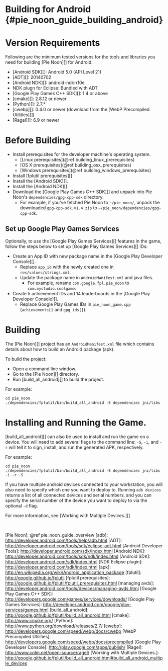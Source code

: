 Building for Android    {#pie_noon_guide_building_android}
====================


# Version Requirements

Following are the minimum tested versions for the tools and libraries you
need for building [Pie Noon][] for Android:

-   [Android SDK][]:  Android 5.0 (API Level 21)
-   [ADT][]: 20140702
-   [Android NDK][]: android-ndk-r10e
-   NDK plugn for Eclipse: Bundled with ADT
-   [Google Play Games C++ SDK][]: 1.4 or above
-   [cmake][]: 2.8.12 or newer
-   [Python][]: 2.7.*
-   [cwebp][]: 0.4.0 or newer (download from the
    [WebP Precompiled Utilities][])
-   [Ragel][]: 6.9 or newer

# Before Building

-   Install prerequisites for the developer machine's operating system.
    -   [Linux prerequisites](@ref building_linux_prerequisites)
    -   [OS X prerequisites](@ref building_osx_prerequisites)
    -   [Windows prerequisites](@ref building_windows_prerequisites)
-   Install [fplutil prerequisites][]
-   Install the [Android SDK][].
-   Install the [Android NDK][].
-   Download the [Google Play Games C++ SDK][] and unpack into Pie Noon's
    `dependencies/gpg-cpp-sdk` directory.
    -   For example, if you've fetched Pie Noon to `~/pie_noon/`, unpack
        the downloaded `gpg-cpp-sdk.v1.4.zip` to
        `~/pie_noon/dependencies/gpg-cpp-sdk`.

## Set up Google Play Games Services

Optionally, to use the [Google Play Games Services][] features in the game,
follow the steps below to set up [Google Play Games Services][] IDs:

-   Create an App ID with new package name in the
    [Google Play Developer Console][].
    -   Replace `app_id` with the newly created one in
        `res/values/strings.xml`.
    -   Update the package name in `AndroidManifest.xml` and java files.
        - For example, rename `com.google.fpl.pie_noon` to
          `com.mystudio.coolgame`.
-   Create 5 achievement IDs and 14 leaderboards in the
    [Google Play Developer Console][].
    -   Replace Google Play Games IDs in `pie_noon_game.cpp`
        (`achievements[]` and `gpg_ids[]`).

# Building

The [Pie Noon][] project has an `AndroidManifest.xml` file which contains
details about how to build an Android package (apk).

To build the project:

-   Open a command line window.
-   Go to the [Pie Noon][] directory.
-   Run [build_all_android][] to build the project.

For example:

    cd pie_noon
    ./dependencies/fplutil/bin/build_all_android -E dependencies jni/libs

# Installing and Running the Game.

[build_all_android][] can also be used to install and run the game on a device.
You will need to add several flags to the command line:  `-S`, `-i`, and `-r`
will tell it to sign, install, and run the generated APK, respectively.

For example:

    cd pie_noon
    ./dependencies/fplutil/bin/build_all_android -E dependencies jni/libs -i -r -S

If you have multiple android devices connected to your workstation, you will
also need to specify which one you want to deploy to.  Running `adb devices`
returns a list of all connected devices and serial numbers, and you can specify
the serial number of the device you want to deploy to via the optional `-d`
flag.

For more information, see [Working with Multiple Devices.][]

<br>

  [Pie Noon]: @ref pie_noon_guide_overview
  [adb]: http://developer.android.com/tools/help/adb.html
  [ADT]: http://developer.android.com/tools/sdk/eclipse-adt.html
  [Android Developer Tools]: http://developer.android.com/sdk/index.html
  [Android NDK]: http://developer.android.com/tools/sdk/ndk/index.html
  [Android SDK]: http://developer.android.com/sdk/index.html
  [NDK Eclipse plugin]: http://developer.android.com/sdk/index.html
  [apk]: http://en.wikipedia.org/wiki/Android_application_package
  [fplutil]: http://google.github.io/fplutil
  [fplutil prerequisites]: http://google.github.io/fplutil/fplutil_prerequisites.html
  [managing avds]: http://developer.android.com/tools/devices/managing-avds.html
  [Google Play Games C++ SDK]: http://developers.google.com/games/services/downloads/
  [Google Play Games Services]: http://developer.android.com/google/play-services/games.html
  [build_all_android]: http://google.github.io/fplutil/build_all_android.html
  [cmake]: http://www.cmake.org/
  [Python]: http://www.python.org/download/releases/2.7/
  [cwebp]: http://developers.google.com/speed/webp/docs/cwebp
  [WebP Precompiled Utilities]: http://developers.google.com/speed/webp/docs/precompiled
  [Google Play Developer Console]: http://play.google.com/apps/publish/
  [Ragel]: http://www.colm.net/open-source/ragel/
  [Working with Multiple Devices.]: http://google.github.io/fplutil/build_all_android.html#build_all_android_multiple_devices
